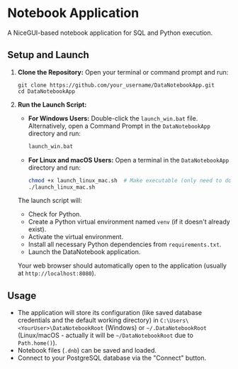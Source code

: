 # Notebook Application

A NiceGUI-based notebook application for SQL and Python execution.

## Setup and Launch

1.  **Clone the Repository:**
    Open your terminal or command prompt and run:
    ```
    git clone https://github.com/your_username/DataNotebookApp.git
    cd DataNotebookApp
    ```

2.  **Run the Launch Script:**

    *   **For Windows Users:**
        Double-click the `launch_win.bat` file.
        Alternatively, open a Command Prompt in the `DataNotebookApp` directory and run:
        ```cmd
        launch_win.bat
        ```

    *   **For Linux and macOS Users:**
        Open a terminal in the `DataNotebookApp` directory and run:
        ```bash
        chmod +x launch_linux_mac.sh  # Make executable (only need to do this once)
        ./launch_linux_mac.sh
        ```

    The launch script will:
    *   Check for Python.
    *   Create a Python virtual environment named `venv` (if it doesn't already exist).
    *   Activate the virtual environment.
    *   Install all necessary Python dependencies from `requirements.txt`.
    *   Launch the DataNotebook application.

    Your web browser should automatically open to the application (usually at `http://localhost:8080`).


## Usage

*   The application will store its configuration (like saved database credentials and the default working directory) in `C:\Users\<YourUser>\DataNotebookRoot` (Windows) or `~/.DataNotebookRoot` (Linux/macOS - actually it will be `~/DataNotebookRoot` due to `Path.home()`).
*   Notebook files (`.dnb`) can be saved and loaded.
*   Connect to your PostgreSQL database via the "Connect" button.

